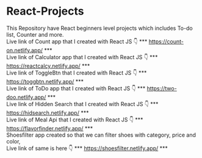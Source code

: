 # React-Projects
This Repository have React beginners level projects which includes To-do list, Counter and more.
<br>
Live link of Count app that I created with React JS 👇
*** https://count-on.netlify.app/ ***
<br>
Live link of Calculator app that I created with React JS 👇
*** https://reactcalcy.netlify.app/ ***
<br>
Live link of ToggleBtn that I created with React JS 👇
*** https://toggbtn.netlify.app/ ***
<br>
Live link of ToDo app that I created with React JS 👇
*** https://two-doo.netlify.app/ ***
<br>
Live link of Hidden Search that I created with React JS 👇
*** https://hidsearch.netlify.app/ ***
<br>
Live link of Meal Api that I created with React JS 👇
*** https://flavorfinder.netlify.app/ ***
<br>
Shoesfilter app created so that we can filter shoes with category, price and color, <br> Live link of same is here  👇
*** https://shoesfilter.netlify.app/ ***

